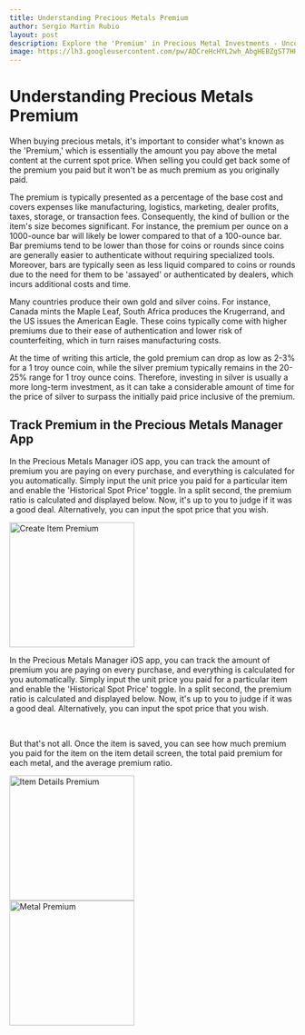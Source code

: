 ```yaml
---
title: Understanding Precious Metals Premium
author: Sergio Martin Rubio
layout: post
description: Explore the 'Premium' in Precious Metal Investments - Uncover the additional cost beyond spot prices when buying and selling precious metals. Learn how premiums vary based on bullion type, size, and authentication methods, influencing your investment's liquidity and potential returns.
image: https://lh3.googleusercontent.com/pw/ADCreHcHYL2wh_AbgHEBZgST7HHq6W_wd8acfHSdvgDdu0wkr48KUIx5-v1cC1-q8yw-F786_rGofFzm7v4JtVN8SRyZslFb5e0I6WttPJBRymVlYw-nDFWxmq1ns0HAJ30Y1--4CkeXIXjT1w687D3QyXKz=w2044-h1362-s-no?authuser=0
---
```


# Understanding Precious Metals Premium

When buying precious metals, it's important to consider what's known as the 'Premium,' which is essentially the amount you pay above the metal content at the current spot price. When selling you could get back some of the premium you paid but it won't be as much premium as you originally paid.

The premium is typically presented as a percentage of the base cost and covers expenses like manufacturing, logistics, marketing, dealer profits, taxes, storage, or transaction fees. Consequently, the kind of bullion or the item's size becomes significant. For instance, the premium per ounce on a 1000-ounce bar will likely be lower compared to that of a 100-ounce bar. Bar premiums tend to be lower than those for coins or rounds since coins are generally easier to authenticate without requiring specialized tools. Moreover, bars are typically seen as less liquid compared to coins or rounds due to the need for them to be 'assayed' or authenticated by dealers, which incurs additional costs and time.

Many countries produce their own gold and silver coins. For instance, Canada mints the Maple Leaf, South Africa produces the Krugerrand, and the US issues the American Eagle. These coins typically come with higher premiums due to their ease of authentication and lower risk of counterfeiting, which in turn raises manufacturing costs.

At the time of writing this article, the gold premium can drop as low as 2-3% for a 1 troy ounce coin, while the silver premium typically remains in the 20-25% range for 1 troy ounce coins. Therefore, investing in silver is usually a more long-term investment, as it can take a considerable amount of time for the price of silver to surpass the initially paid price inclusive of the premium.

## Track Premium in the Precious Metals Manager App

In the Precious Metals Manager iOS app, you can track the amount of premium you are paying on every purchase, and everything is calculated for you automatically. Simply input the unit price you paid for a particular item and enable the 'Historical Spot Price' toggle. In a split second, the premium ratio is calculated and displayed below. Now, it's up to you to judge if it was a good deal. Alternatively, you can input the spot price that you wish.

<div class="row">
    <div class="col-md-4">
        <img class="rounded" width="220" src="https://lh3.googleusercontent.com/pw/ABLVV872QCGXsk9dBoilVlbuJNj9mevYZEBulFh5q6kRjNq0WF6KZGIqwXIH55xRvjKJrSWkkriJFlsgqDsGI4o7-KXYjfnxfD8x2g7xrnF3NJwh5L-TfVd-6djH_QGD6YX4L94uwuaCDJGsWB048esXNjwk=w922-h2000-s-no?authuser=0" alt="Create Item Premium" />
    </div>
    <div class="col-md-8">
        <p>In the Precious Metals Manager iOS app, you can track the amount of premium you are paying on every purchase, and everything is calculated for you automatically. Simply input the unit price you paid for a particular item and enable the 'Historical Spot Price' toggle. In a split second, the premium ratio is calculated and displayed below. Now, it's up to you to judge if it was a good deal. Alternatively, you can input the spot price that you wish.</p>
    </div>
</div>
<br>
<div class="row">
    <div class="col-md-4">
        <p>But that's not all. Once the item is saved, you can see how much premium you paid for the item on the item detail screen, the total paid premium for each metal, and the average premium ratio.</p>
    </div>
    <div class="col-md-4">
        <img class="rounded" width="220" src="https://lh3.googleusercontent.com/pw/ABLVV85pChd0XzpUL5t822ArTKjchzqQ7bHr1cAWNg4Xf6Ckz10gGZl9DZMsvzBnYb2vgVdrdCu1Y1l4b7Q5fTulaNhEizGfw5MN70o5k9vQRrJ3MRc63fwsbldnH0fZ2Sq5Pi9LqYcqJUSOyg9C99YEQpUY=w922-h2000-s-no?authuser=0" alt="Item Details Premium" />
    </div>
     <div class="col-md-4">
        <img class="rounded" width="220" src="https://lh3.googleusercontent.com/pw/ABLVV87gA0QP1pLpzmap4fd_n2Ef8CZe7STZVXdwh86Q5IeMIeghA2OHQhFFsyOaBmGlHIjKAWazXYDq-M6iYKLpI0_KYLIW_dgNIj8iX1xcOBjMhOyyH6c-X2dNoTDf13A4gqNLIiAuwACXJdwazJi9wDDR=w922-h2000-s-no?authuser=0" alt="Metal Premium" />
    </div>
</div>
